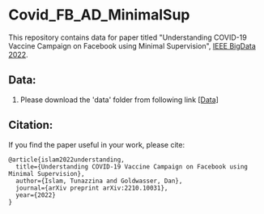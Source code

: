 # Covid_FB_AD_MinimalSup

This repository contains data for paper titled "Understanding COVID-19 Vaccine Campaign on Facebook using Minimal
Supervision", [IEEE BigData 2022](https://bigdataieee.org/BigData2022/).

## Data:

1. Please download the 'data' folder from following link [[Data]](https://purdue0-my.sharepoint.com/:f:/g/personal/islam32_purdue_edu/Ev0UsJbsGZlGh5RWQ7j6hwQBaTcYCA3qArZcNFKykeZO5Q?e=7v7Ddx)


## Citation:

If you find the paper useful in your work, please cite:

```
@article{islam2022understanding,
  title={Understanding COVID-19 Vaccine Campaign on Facebook using Minimal Supervision},
  author={Islam, Tunazzina and Goldwasser, Dan},
  journal={arXiv preprint arXiv:2210.10031},
  year={2022}
}

```
